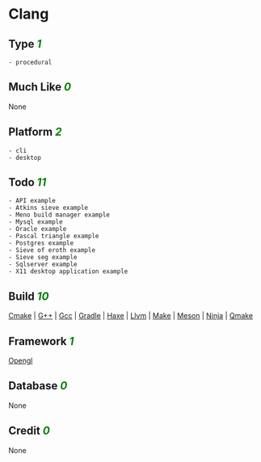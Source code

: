 # Clang

## Type <i style='color:green;'>1</i>
	- procedural
## Much Like <i style='color:green;'>0</i>
None
## Platform <i style='color:green;'>2</i>
	- cli
	- desktop
## Todo <i style='color:green;'>11</i>
	- API example
	- Atkins sieve example
	- Meno build manager example
	- Mysql example
	- Oracle example
	- Pascal triangle example
	- Postgres example
	- Sieve of eroth example
	- Sieve seg example
	- Sqlserver example
	- X11 desktop application example
## Build <i style='color:green;'>10</i>
[Cmake](https://github.com/bearddan2000?tab=repositories&q=clang+cmake&type=&language=&sort=) | [G++](https://github.com/bearddan2000?tab=repositories&q=clang+g++&type=&language=&sort=) | [Gcc](https://github.com/bearddan2000?tab=repositories&q=clang+gcc&type=&language=&sort=) | [Gradle](https://github.com/bearddan2000?tab=repositories&q=clang+gradle&type=&language=&sort=) | [Haxe](https://github.com/bearddan2000?tab=repositories&q=clang+haxe&type=&language=&sort=) | [Llvm](https://github.com/bearddan2000?tab=repositories&q=clang+llvm&type=&language=&sort=) | [Make](https://github.com/bearddan2000?tab=repositories&q=clang+make&type=&language=&sort=) | [Meson](https://github.com/bearddan2000?tab=repositories&q=clang+meson&type=&language=&sort=) | [Ninja](https://github.com/bearddan2000?tab=repositories&q=clang+ninja&type=&language=&sort=) | [Qmake](https://github.com/bearddan2000?tab=repositories&q=clang+qmake&type=&language=&sort=)
## Framework <i style='color:green;'>1</i>
[Opengl](https://github.com/bearddan2000?tab=repositories&q=clang+opengl&type=&language=&sort=)
## Database <i style='color:green;'>0</i>
None
## Credit <i style='color:green;'>0</i>
None